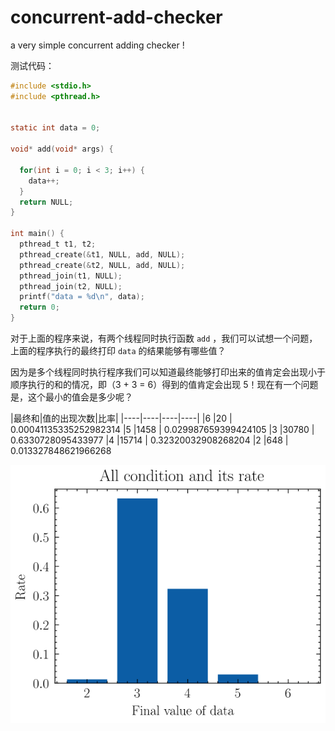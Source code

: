 # concurrent-add-checker
a very simple concurrent adding checker !

测试代码：
```c
#include <stdio.h>
#include <pthread.h>


static int data = 0;

void* add(void* args) {

  for(int i = 0; i < 3; i++) {
    data++;
  }
  return NULL;
}

int main() {
  pthread_t t1, t2;
  pthread_create(&t1, NULL, add, NULL);
  pthread_create(&t2, NULL, add, NULL);
  pthread_join(t1, NULL);
  pthread_join(t2, NULL);
  printf("data = %d\n", data);
  return 0;
}
```
对于上面的程序来说，有两个线程同时执行函数 `add` ，我们可以试想一个问题，上面的程序执行的最终打印 `data` 的结果能够有哪些值？

因为是多个线程同时执行程序我们可以知道最终能够打印出来的值肯定会出现小于顺序执行的和的情况，即（3 + 3 = 6）得到的值肯定会出现 5！现在有一个问题是，这个最小的值会是多少呢？

|最终和|值的出现次数|比率|
|----|----|----|----|
|6 |20	| 0.00041135335252982314
|5 |1458	| 0.029987659399424105
|3 |30780	| 0.6330728095433977
|4 |15714	| 0.32320032908268204
|2 |648	| 0.013327848621966268

![](./rate.svg)